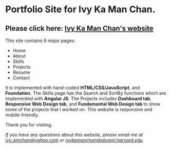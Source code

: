 # Portfolio Site for Ivy Ka Man Chan. #

## Please click here: [Ivy Ka Man Chan's website](https://ivy-kmchan.github.io/home.html) ##

This site contains 6 major pages:
* Home
* About
* Skills
* Projects 
* Resume 
* Contact

It is implemented with hand-coded **HTML/CSS/JavaScript**, and **Foundation.** The Skills page has the Search and SortBy functions which are implemented with **Angular JS**. The Projects includes **Dashboard tab**, **Responsive Web Design tab**, and **Fundamental Web Design tab** to show some of the projects that I worked on. This website is responsive and mobile-friendly.

Thank you for visiting.

*If you have any questions about this website, please email me at ivy_kmchan@yahoo.com or ivykamanchan@alumni.harvard.edu.*


